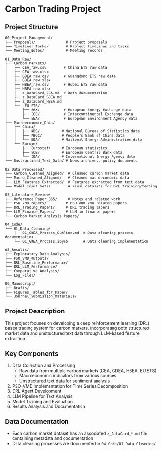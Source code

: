 # Carbon Trading Project

## Project Structure

```
00_Project_Management/
├── Proposals/              # Project proposals
├── Timelines_Tasks/        # Project timelines and tasks
└── Meeting_Notes/          # Meeting records

01_Data_Raw/
├── Carbon_Markets/
│   ├── CEA_raw.csv        # China ETS raw data
│   ├── CEA_raw.xlsx
│   ├── GDEA_raw.csv       # Guangdong ETS raw data
│   ├── GDEA_raw.xlsx
│   ├── HBEA_raw.csv       # Hubei ETS raw data
│   ├── HBEA_raw.xlsx
│   ├── z_DataCard_CEA.md  # Data documentation
│   ├── z_DataCard_GDEA.md
│   ├── z_DataCard_HBEA.md
│   └── _EU_ETS/
│       ├── EEX/           # European Energy Exchange data
│       ├── ICE/           # Intercontinental Exchange data
│       └── EEA/           # European Environment Agency data
├── Macroeconomic_Data/
│   ├── China/
│   │   ├── NBS/          # National Bureau of Statistics data
│   │   ├── PBOC/         # People's Bank of China data
│   │   └── NEA/          # National Energy Administration data
│   └── Europe/
│       ├── Eurostat/     # European statistics
│       ├── ECB/          # European Central Bank data
│       └── IEA/          # International Energy Agency data
└── Unstructured_Text_Data/ # News archives, policy documents

02_Data_Processed/
├── Carbon_Cleaned_Aligned/  # Cleaned carbon market data
├── Macro_Cleaned_Aligned/   # Cleaned macroeconomic data
├── LLM_Features_Extracted/  # Features extracted from text data
└── Model_Input_Sets/        # Final datasets for DRL training/testing

03_Literature_Review/
├── Reference_Paper_S65/     # Notes and related work
├── PSO_VMD_Papers/         # PSO and VMD related papers
├── DRL_Trading_Papers/     # DRL trading papers
├── LLM_Finance_Papers/     # LLM in finance papers
└── Carbon_Market_Analysis_Papers/

04_Code/
└── 01_Data_Cleaning/
    ├── 01_GDEA_Process_Outline.md  # Data cleaning process documentation
    └── 01_GDEA_Process.ipynb       # Data cleaning implementation

05_Results/
├── Exploratory_Data_Analysis/
├── PSO_VMD_Outputs/
├── DRL_Baseline_Performance/
├── DRL_LLM_Performance/
├── Comparative_Analysis/
└── Log_Files/

06_Manuscript/
├── Drafts/
├── Figures_Tables_for_Paper/
└── Journal_Submission_Materials/
```

## Project Description
This project focuses on developing a deep reinforcement learning (DRL) based trading system for carbon markets, incorporating both structured market data and unstructured text data through LLM-based feature extraction.

## Key Components
1. Data Collection and Processing
   - Raw data from multiple carbon markets (CEA, GDEA, HBEA, EU ETS)
   - Macroeconomic indicators from various sources
   - Unstructured text data for sentiment analysis
2. PSO-VMD Implementation for Time Series Decomposition
3. DRL Agent Development
4. LLM Pipeline for Text Analysis
5. Model Training and Evaluation
6. Results Analysis and Documentation

## Data Documentation
- Each carbon market dataset has an associated `z_DataCard_*.md` file containing metadata and documentation
- Data cleaning processes are documented in `04_Code/01_Data_Cleaning/` 